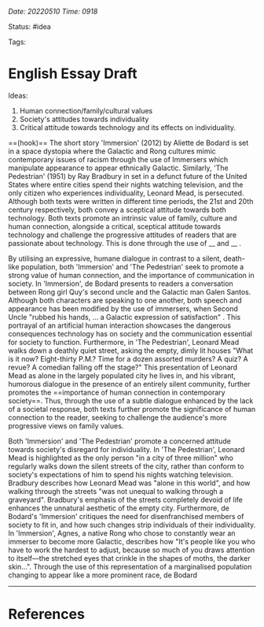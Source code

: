 *Date: 20220510 Time: 0918*

Status: #idea 

Tags:

# English Essay Draft


Ideas:
1. Human connection/family/cultural values
2. Society's attitudes towards individuality
3. Critical attitude towards technology and its effects on individuality.

==(hook)==
The short story 'Immersion' (2012) by Aliette de Bodard is set in a space dystopia where the Galactic and Rong cultures mimic contemporary issues of racism through the use of Immersers which manipulate appearance to appear ethnically Galactic. Similarly, 'The Pedestrian' (1951) by Ray Bradbury in set in a defunct future of the United States where entire cities spend their nights watching television, and the only citizen who experiences individuality, Leonard Mead, is persecuted. Although both texts were written in different time periods, the 21st and 20th century respectively, both convey a sceptical attitude towards both technology. Both texts promote an intrinsic value of family, culture and human connection, alongside a critical, sceptical attitude towards technology and challenge the progressive attitudes of readers that are passionate about technology.  This is done through the use of __ and __ .

By utilising an expressive, humane dialogue in contrast to a silent, death-like population, both 'Immersion' and 'The Pedestrian' seek to promote a strong value of human connection, and the importance of communication in society. In 'Immersion', de Bodard presents to readers a conversation between Rong girl Quy's second uncle and the Galactic man Galen Santos. Although both characters are speaking to one another, both speech and appearance has been modified by the use of immersers, when Second Uncle "rubbed his hands, ... a Galactic expression of satisfaction" . This portrayal of an artificial human interaction showcases the dangerous consequences technology has on society and the communication essential for society to function. Furthermore, in 'The Pedestrian', Leonard Mead walks down a deathly quiet street, asking the empty, dimly lit houses "What is it now? Eight-thirty P.M.? Time for a dozen assorted murders? A quiz? A revue? A comedian falling off the stage?" This presentation of Leonard Mead as alone in the largely populated city he lives in, and his vibrant, humorous dialogue in the presence of an entirely silent community, further promotes the ==importance of human connection in contemporary society==. Thus, through the use of a subtle dialogue enhanced by the lack of a societal response, both texts further promote the significance of human connection to the reader, seeking to challenge the audience's more progressive views on family values.

Both 'Immersion' and 'The Pedestrian' promote a concerned attitude towards society's disregard for individuality. In 'The Pedestrian', Leonard Mead is highlighted as the only person "in a city of three million" who regularly walks down the silent streets of the city, rather than conform to society's expectations of him to spend his nights watching television. Bradbury describes how Leonard Mead was "alone in this world", and how walking through the streets "was not unequal to walking through a graveyard". Bradbury's emphasis of the streets completely devoid of life enhances the unnatural aesthetic of the empty city. Furthermore, de Bodard's 'Immersion' critiques the need for disenfranchised members of society to fit in, and how such changes strip individuals of their individuality. In 'Immersion', Agnes, a native Rong who chose to constantly wear an immerser to become more Galactic, describes how "It's people like you who have to work the hardest to adjust, because so much of you draws attention to itself—the stretched eyes that crinkle in the shapes of moths, the darker skin...". Through the use of this representation of a marginalised population changing to appear like a more prominent race, de Bodard 



---

# References